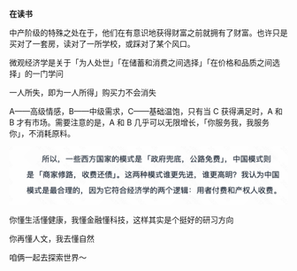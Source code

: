 **在读书**



中产阶级的特殊之处在于，他们在有意识地获得财富之前就拥有了财富。也许只是买对了一套房，读对了一所学校，或踩对了某个风口。



微观经济学是关于「为人处世」「在储蓄和消费之间选择」「在价格和品质之间选择」的一门学问



一人所失，即为一人所得」购买力不会消失



A——高级情感，B——中级需求，C——基础温饱，只有当 C 获得满足时，A 和 B 才有市场。需要注意的是，A 和 B 几乎可以无限增长，「你服务我，我服务你」，不消耗原料。



![image-20231227002855154](%E5%9C%A8%E8%AF%BB%E4%B9%A6.assets/image-20231227002855154.png)



你懂生活懂健康，我懂金融懂科技，这样其实是个挺好的研习方向

你再懂人文，我去懂自然

咱俩一起去探索世界～